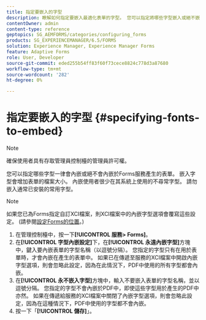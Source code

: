 ```yaml
---
title: 指定要嵌入的字型
description: 瞭解如何指定要嵌入最適化表單的字型。 您可以指定將哪些字型嵌入或絕不嵌入到Forms服務產生的表單中。
contentOwner: admin
content-type: reference
geptopics: SG_AEMFORMS/categories/configuring_forms
products: SG_EXPERIENCEMANAGER/6.5/FORMS
solution: Experience Manager, Experience Manager Forms
feature: Adaptive Forms
role: User, Developer
source-git-commit: eded255b54ff83f60f73cece8824c778d3a87680
workflow-type: tm+mt
source-wordcount: '282'
ht-degree: 0%

---
```


# 指定要嵌入的字型 {#specifying-fonts-to-embed}

>[!NOTE]
> 
> 確保使用者具有存取管理員控制檯的管理員許可權。

您可以指定哪些字型一律會內嵌或絕不會內嵌於Forms服務產生的表單。 嵌入字型會增加表單的檔案大小。 內嵌使用者很少在其系統上使用的不尋常字型。 請勿嵌入通常已安裝的常用字型。

>[!NOTE]
>
>如果您已為Forms指定自訂XCI檔案，則XCI檔案中的內嵌字型選項會覆寫這些設定。 (請參閱[設定Forms的位置](/help/forms/using/admin-help/configuring-locations-forms.md#configuring-locations-for-forms)。)

1. 在管理控制檯中，按一下&#x200B;**[!UICONTROL 服務> Forms]**。
1. 在&#x200B;**[!UICONTROL 字型內嵌設定]**&#x200B;下，在&#x200B;**[!UICONTROL 永遠內嵌字型]**&#x200B;方塊中，鍵入要內嵌表單的字型名稱（以逗號分隔）。 您指定的字型只有在用於表單時，才會內嵌在產生的表單中。 如果已在傳遞至服務的XCI檔案中開啟內嵌字型選項，則會忽略此設定，因為在此情況下，PDF中使用的所有字型都會內嵌。
1. 在&#x200B;**[!UICONTROL 永不嵌入字型]**&#x200B;方塊中，輸入不要嵌入表單的字型名稱，並以逗號分隔。 您指定的字型不會內嵌於PDF中，即使這些字型用於產生的PDF中亦然。 如果在傳遞給服務的XCI檔案中關閉了內嵌字型選項，則會忽略此設定，因為在這種情況下，PDF中使用的字型都不會內嵌。
1. 按一下「**[!UICONTROL 儲存]**」。
